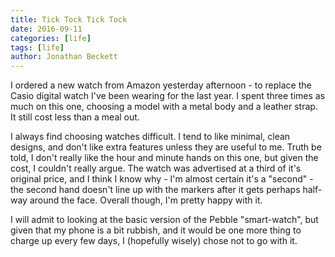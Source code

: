 ```yaml
---
title: Tick Tock Tick Tock
date: 2016-09-11
categories: [life]
tags: [life]
author: Jonathan Beckett
---
```


I ordered a new watch from Amazon yesterday afternoon - to replace the Casio digital watch I've been wearing for the last year. I spent three times as much on this one, choosing a model with a metal body and a leather strap. It still cost less than a meal out.

I always find choosing watches difficult. I tend to like minimal, clean designs, and don't like extra features unless they are useful to me. Truth be told, I don't really like the hour and minute hands on this one, but given the cost, I couldn't really argue. The watch was advertised at a third of it's original price, and I think I know why - I'm almost certain it's a "second" - the second hand doesn't line up with the markers after it gets perhaps half-way around the face. Overall though, I'm pretty happy with it.

I will admit to looking at the basic version of the Pebble "smart-watch", but given that my phone is a bit rubbish, and it would be one more thing to charge up every few days, I (hopefully wisely) chose not to go with it.
